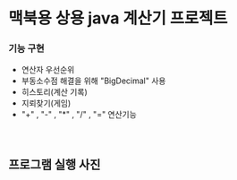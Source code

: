 # 맥북용 상용 java 계산기 프로젝트 

### 기능 구현
- 연산자 우선순위 
- 부동소수점 해결을 위해 "BigDecimal" 사용
- 히스토리(계산 기록) 
- 지뢰찾기(게임)
- "+" , "-" , "*" , "/" , "=" 연산기능 
<br><br><br>

## 프로그램 실행 사진
